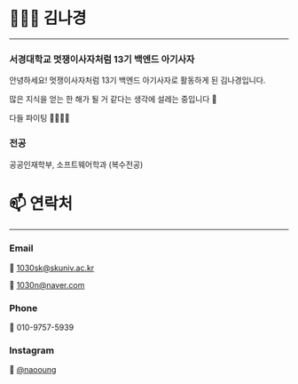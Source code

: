 # 👩🏻‍💻 김나경

---

### **서경대학교 멋쟁이사자처럼 13기 백엔드 아기사자**

안녕하세요! 멋쟁이사자처럼 13기 백엔드 아기사자로 활동하게 된 김나경입니다.

많은 지식을 얻는 한 해가 될 거 같다는 생각에 설레는 중입니다 🥰

다들 파이팅 💪🏻💪🏻

### **전공**
공공인재학부, 소프트웨어학과 (복수전공)

# 📫 연락처

---

### **Email**

📧 [1030sk@skuniv.ac.kr](mailto:1030sk@skuniv.ac.kr)

📧 [1030n@naver.com](mailto:1030n@naver.com)

### **Phone**

📱 010-9757-5939

### **Instagram**

📸 [@naooung](https://instagram.com/naooung)